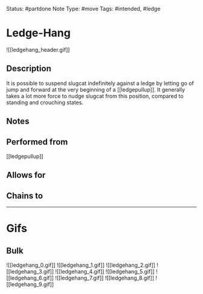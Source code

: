 Status: #partdone 
Note Type: #move
Tags: #intended, #ledge 

# Ledge-Hang
![[ledgehang_header.gif]]
## Description
It is possible to suspend slugcat indefinitely against a ledge by letting go of jump and forward at the very beginning of a [[ledgepullup]]. It generally takes a lot more force to nudge slugcat from this position, compared to standing and crouching states.

## Notes


## Performed from
[[ledgepullup]]

## Allows for


## Chains to


___
# Gifs
## Bulk
![[ledgehang_0.gif]]
![[ledgehang_1.gif]]
![[ledgehang_2.gif]]
![[ledgehang_3.gif]]
![[ledgehang_4.gif]]
![[ledgehang_5.gif]]
![[ledgehang_6.gif]]
![[ledgehang_7.gif]]
![[ledgehang_8.gif]]
![[ledgehang_9.gif]]